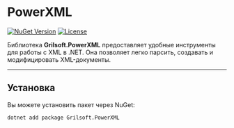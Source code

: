 # PowerXML

[![NuGet Version](https://img.shields.io/nuget/v/PowerXML.svg?style=flat)](https://www.nuget.org/packages/Grilsoft.PowerXML)
[![License](https://img.shields.io/badge/license-MIT-blue.svg)](LICENSE)

Библиотека **Grilsoft.PowerXML** предоставляет удобные инструменты для работы с XML в .NET. Она позволяет легко парсить, создавать и модифицировать XML-документы.

---

## Установка

Вы можете установить пакет через NuGet:

```bash
dotnet add package Grilsoft.PowerXML
